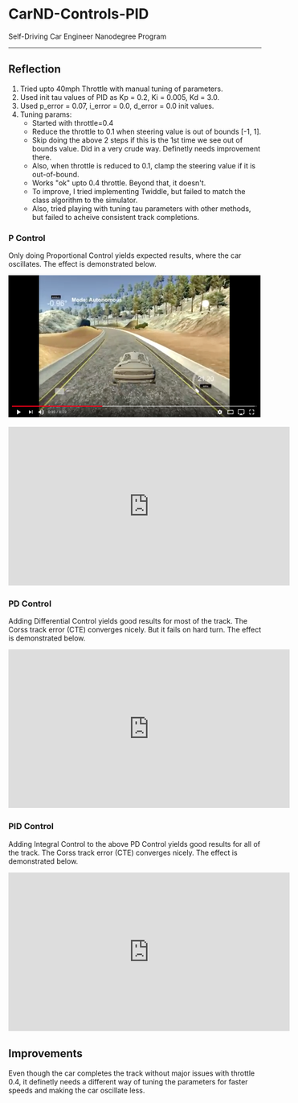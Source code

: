 # CarND-Controls-PID
Self-Driving Car Engineer Nanodegree Program

---

## Reflection

1. Tried upto 40mph Throttle with manual tuning of parameters.
2. Used init tau values of PID as Kp = 0.2, Ki = 0.005, Kd = 3.0.
3. Used p_error = 0.07, i_error = 0.0, d_error = 0.0 init values.
4. Tuning params:
	- Started with throttle=0.4
	- Reduce the throttle to 0.1 when steering value is out of bounds [-1, 1].
	- Skip doing the above 2 steps if this is the 1st time we see out of bounds value. Did in a very crude way. Definetly needs improvement there.
	- Also, when throttle is reduced to 0.1, clamp the steering value if it is out-of-bound.
	- Works "ok" upto 0.4 throttle. Beyond that, it doesn't.
	- To improve, I tried implementing Twiddle, but failed to match the class algorithm to the simulator.
	- Also, tried playing with tuning tau parameters with other methods, but failed to acheive consistent track completions.

	
[//]: # (Image References)

[image1]: ./images/p.png "Proportional Comtrol"
[image2]: ./examples/image-bgr-left.png "Left"

### P Control

Only doing Proportional Control yields expected results, where the car oscillates. The effect is demonstrated below.

[![alt text][image1]](https://youtu.be/Vkt2f7XrGVo "Proportional Control")

<iframe width="560" height="315" src="https://www.youtube.com/embed/Vkt2f7XrGVo" frameborder="0" gesture="media" allowfullscreen></iframe>

### PD Control

Adding Differential Control yields good results for most of the track. The Corss track error (CTE) converges nicely. But it fails on hard turn. The effect is demonstrated below.

<iframe width="560" height="315" src="https://www.youtube.com/embed/sXCLhvGfGvY" frameborder="0" gesture="media" allowfullscreen></iframe>

### PID Control

Adding Integral Control to the above PD Control yields good results for all of the track. The Corss track error (CTE) converges nicely. The effect is demonstrated below.

<iframe width="560" height="315" src="https://www.youtube.com/embed/i8qi5n2-TFI" frameborder="0" gesture="media" allowfullscreen></iframe>

## Improvements
Even though the car completes the track without major issues with throttle 0.4, it definetly needs a different way of tuning the parameters for faster speeds and making the car oscillate less. 